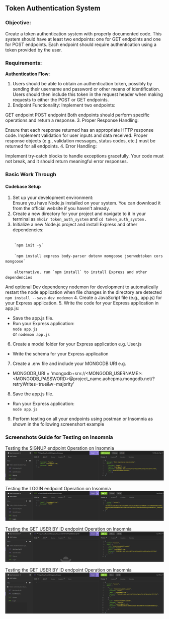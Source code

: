 ## Token Authentication System

### Objective: 
Create a token authentication system with properly documented code. This system should have at least two endpoints: one for GET endpoints and one for POST endpoints. Each endpoint should require authentication using a token provided by the user.

### Requirements:
<strong>Authentication Flow:</strong>
1. Users should be able to obtain an authentication token, possibly by sending their username and password or other means of identification.
Users should then include this token in the request header when making requests to either the POST or GET endpoints.
2. Endpoint Functionality: Implement two endpoints:

GET endpoint
POST endpoint
Both endpoints should perform specific operations and return a response.
3. Proper Response Handling:

Ensure that each response returned has an appropriate HTTP response code.
Implement validation for user inputs and data received.
Proper response objects (e.g., validation messages, status codes, etc.) must be returned for all endpoints.
4. Error Handling:

Implement try-catch blocks to handle exceptions gracefully.
Your code must not break, and it should return meaningful error responses.


### Basic Work Through

#### <strong>Codebase Setup</strong>
1. Set up your development environment:<br>
    Ensure you have Node.js installed on your system. You can download it from the official website if you haven't already.
2. Create a new directory for your project and navigate to it in your terminal as `mkdir token_auth_system` and `cd token_auth_system` .
3. Initialize a new Node.js project and install Express and other dependencies:<br>
<code>
    `npm init -y` <br>
    `npm install express body-parser dotenv mongoose jsonwebtoken cors mongoose`<br>
    alternative, run `npm install` to install Express and other dependencies
</code>

  And optional Dev dependency nodemon for development to automatically restart the node application when file changes in the directory are detected<br>
  `npm install --save-dev nodemon`
4. Create a JavaScript file (e.g., app.js) for your Express application.
5. Write the code for your Express application in app.js:<br>
- Save the app.js file.
- Run your Express application:<br>
`node app.js` <br> or `nodemon app.js`
6. Create a model folder for your Express application e.g. User.js
- Write the schema for your Express application
7. Create a .env file and include your MONGODB URI e.g.<br>
- MONGODB_URI = 'mongodb+srv://<MONGODB_USERNAME>:<MONGODB_PASSWORD>@project_name.aohcpma.mongodb.net/?retryWrites=true&w=majority'
8. Save the app.js file.
- Run your Express application:<br>
`node app.js`
9. Perform testing on all your endpoints using postman or Insomnia as shown in the following screenshort example



### Screenshots Guide for Testing on Insomnia
Testing the SIGNUP endpoint Operation on Insomnia
![image](./images/signup.png)

Testing the LOGIN endpoint Operation on Insomnia
![image](./images/login.png)

Testing the GET USER BY ID endpoint Operation on Insomnia
![image](./images/getuser_byID.png)

Testing the GET USER BY ID endpoint Operation on Insomnia
![image](./images/getallusers.png)


